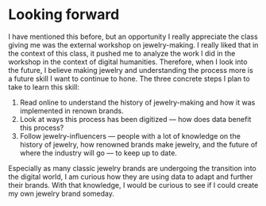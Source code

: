 # Looking forward
I have mentioned this before, but an opportunity I really appreciate the class giving me was the external workshop on jewelry-making. I really liked that in the context of this class, it pushed me to analyze the work I did in the workshop in the context of digital humanities. Therefore, when I look into the future, I believe making jewelry and understanding the process more is a future skill I want to continue to hone. 
The three concrete steps I plan to take to learn this skill:

1. Read online to understand the history of jewelry-making and how it was implemented in renown brands.
2. Look at ways this process has been digitized — how does data benefit this process?
3. Follow jewelry-influencers — people with a lot of knowledge on the history of jewelry, how renowned brands make jewelry, and the future of where the industry will go — to keep up to date.

Especially as many classic jewelry brands are undergoing the transition into the digital world, I am curious how they are using data to adapt and further their brands. With that knowledge, I would be curious to see if I could create my own jewelry brand someday.

